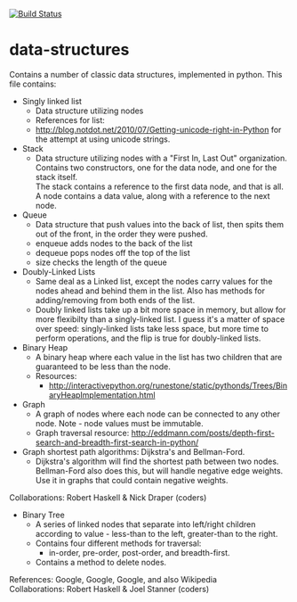 [![Build Status](https://travis-ci.org/robertwhaskell/data-structures.svg?branch=weighted-graph)](https://travis-ci.org/robertwhaskell/data-structures)
# data-structures
Contains a number of classic data structures, implemented in python.
This file contains:
- Singly linked list
    - Data structure utilizing nodes
    - References for list:
    - http://blog.notdot.net/2010/07/Getting-unicode-right-in-Python for the attempt at using unicode strings.
- Stack
    - Data structure utilizing nodes with a "First In, Last Out" organization.  
    Contains two constructors, one for the data node, and one for the stack itself.  
    The stack contains a reference to the first data node, and that
    is all.  
    A node contains a data value, along with a reference to the next
    node.  
- Queue 
    - Data structure that push values into the back of list, then spits them out of the front, in the order they were pushed.
    - enqueue adds nodes to the back of the list
    - dequeue pops nodes off the top of the list
    - size checks the length of the queue
- Doubly-Linked Lists
    - Same deal as a Linked list, except the nodes carry values for the nodes ahead and behind them in the list. Also has methods for adding/removing from both ends of the list.
    - Doubly linked lists take up a bit more space in memory, but allow for more flexibilty than a singly-linked list. I guess it's a matter of space over speed: singly-linked lists take less space, but more time to perform operations, and the flip is true for doubly-linked lists.
- Binary Heap
    - A binary heap where each value in the list has two children that are guaranteed to be less than the node.
    - Resources: 
      - http://interactivepython.org/runestone/static/pythonds/Trees/BinaryHeapImplementation.html
- Graph
    - A graph of nodes where each node can be connected to any other node.
    Note - node values must be immutable.
    - Graph traversal resource: http://eddmann.com/posts/depth-first-search-and-breadth-first-search-in-python/
- Graph shortest path algorithms: Dijkstra's and Bellman-Ford.
    - Dijkstra's algorithm will find the shortest path between two nodes. Bellman-Ford also does this, but will handle negative edge weights. Use it in graphs that could contain negative weights.

Collaborations: Robert Haskell & Nick Draper (coders)

- Binary Tree
    - A series of linked nodes that separate into left/right children according to value - less-than to the left, greater-than to the right.  
    - Contains four different methods for traversal: 
      - in-order, pre-order, post-order, and breadth-first.  
    - Contains a method to delete nodes.
  
References: Google, Google, Google, and also Wikipedia  
Collaborations: Robert Haskell & Joel Stanner (coders)  